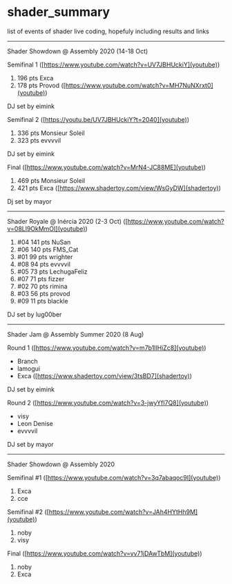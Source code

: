 # shader_summary
list of events of shader live coding, hopefuly including results and links

----

Shader Showdown @ Assembly 2020 (14-18 Oct)

Semifinal 1 ([https://www.youtube.com/watch?v=UV7JBHUckiY](youtube))
  1.   196 pts   Exca
  2.   178 pts   Provod ([https://www.youtube.com/watch?v=MH7NuNXrxt0](youtube))

DJ set by eimink

Semifinal 2 ([https://youtu.be/UV7JBHUckiY?t=2040](youtube))
  1.   336 pts   Monsieur Soleil
  2.   323 pts   evvvvil

DJ set by eimink

Final ([https://www.youtube.com/watch?v=MrN4-JC88ME](youtube))
  1.   469 pts   Monsieur Soleil
  2.   421 pts   Exca ([https://www.shadertoy.com/view/WsGyDW](shadertoy))

Dj set by mayor

---  

Shader Royale @ Inércia 2020 (2-3 Oct) ([https://www.youtube.com/watch?v=08Ll9OkMmOI](youtube))

1.  #04   141 pts    NuSan
2.  #06   140 pts    FMS_Cat
3.  #01    99 pts    wrighter
4.  #08    94 pts    evvvvil
5.  #05    73 pts    LechugaFeliz
6.  #07    71 pts    fizzer
7.  #02    70 pts    rimina
8.  #03    56 pts    provod
9.  #09    11 pts    blackle

DJ set by lug00ber

---

Shader Jam @ Assembly Summer 2020 (8 Aug)

Round 1 ([https://www.youtube.com/watch?v=m7b1lIHiZc8](youtube))
* Branch
* lamogui
* Exca ([https://www.shadertoy.com/view/3tsBD7](shadertoy))

DJ set by eimink

Round 2 ([https://www.youtube.com/watch?v=3-jwyYfI7Q8](youtube))
* visy
* Leon Denise
* evvvvil

DJ set by mayor

---

Shader Showdown @ Assembly 2020

Semifinal #1 ([https://www.youtube.com/watch?v=3q7abaqoc9I](youtube))
1. Exca
2. cce

Semifinal #2 ([https://www.youtube.com/watch?v=JAh4HYtHh9M](youtube))
1. noby
2. visy

Final ([https://www.youtube.com/watch?v=vv71jDAwTbM](youtube))
1. noby
2. Exca
